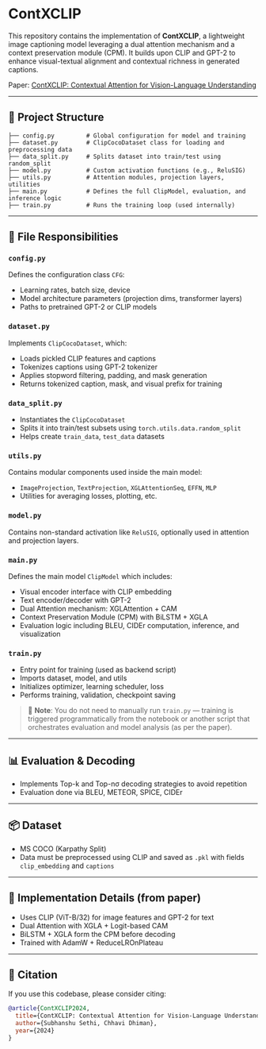 # ContXCLIP

This repository contains the implementation of **ContXCLIP**, a lightweight image captioning model leveraging a dual attention mechanism and a context preservation module (CPM). It builds upon CLIP and GPT-2 to enhance visual-textual alignment and contextual richness in generated captions.

Paper: [ContXCLIP: Contextual Attention for Vision-Language Understanding](https://github.com/Subhanshusethi/ContXCLIP)

---

## 📁 Project Structure

```
├── config.py         # Global configuration for model and training
├── dataset.py        # ClipCocoDataset class for loading and preprocessing data
├── data_split.py     # Splits dataset into train/test using random_split
├── model.py          # Custom activation functions (e.g., ReluSIG)
├── utils.py          # Attention modules, projection layers, utilities
├── main.py           # Defines the full ClipModel, evaluation, and inference logic
├── train.py          # Runs the training loop (used internally)
```

---

## 📄 File Responsibilities

### `config.py`
Defines the configuration class `CFG`:
- Learning rates, batch size, device
- Model architecture parameters (projection dims, transformer layers)
- Paths to pretrained GPT-2 or CLIP models

### `dataset.py`
Implements `ClipCocoDataset`, which:
- Loads pickled CLIP features and captions
- Tokenizes captions using GPT-2 tokenizer
- Applies stopword filtering, padding, and mask generation
- Returns tokenized caption, mask, and visual prefix for training

### `data_split.py`
- Instantiates the `ClipCocoDataset`
- Splits it into train/test subsets using `torch.utils.data.random_split`
- Helps create `train_data`, `test_data` datasets

### `utils.py`
Contains modular components used inside the main model:
- `ImageProjection`, `TextProjection`, `XGLAttentionSeq`, `EFFN`, `MLP`
- Utilities for averaging losses, plotting, etc.

### `model.py`
Contains non-standard activation like `ReluSIG`, optionally used in attention and projection layers.

### `main.py`
Defines the main model `ClipModel` which includes:
- Visual encoder interface with CLIP embedding
- Text encoder/decoder with GPT-2
- Dual Attention mechanism: XGLAttention + CAM
- Context Preservation Module (CPM) with BiLSTM + XGLA
- Evaluation logic including BLEU, CIDEr computation, inference, and visualization

### `train.py`
- Entry point for training (used as backend script)
- Imports dataset, model, and utils
- Initializes optimizer, learning scheduler, loss
- Performs training, validation, checkpoint saving

> 📌 **Note**: You do not need to manually run `train.py` — training is triggered programmatically from the notebook or another script that orchestrates evaluation and model analysis (as per the paper).

---

## 📊 Evaluation & Decoding
- Implements Top-k and Top-nσ decoding strategies to avoid repetition
- Evaluation done via BLEU, METEOR, SPICE, CIDEr

---

## 📦 Dataset
- MS COCO (Karpathy Split)
- Data must be preprocessed using CLIP and saved as `.pkl` with fields `clip_embedding` and `captions`

---

## 🧪 Implementation Details (from paper)
- Uses CLIP (ViT-B/32) for image features and GPT-2 for text
- Dual Attention with XGLA + Logit-based CAM
- BiLSTM + XGLA form the CPM before decoding
- Trained with AdamW + ReduceLROnPlateau

---

## 🧠 Citation
If you use this codebase, please consider citing:

```bibtex
@article{ContXCLIP2024,
  title={ContXCLIP: Contextual Attention for Vision-Language Understanding},
  author={Subhanshu Sethi, Chhavi Dhiman},
  year={2024}
}
```
